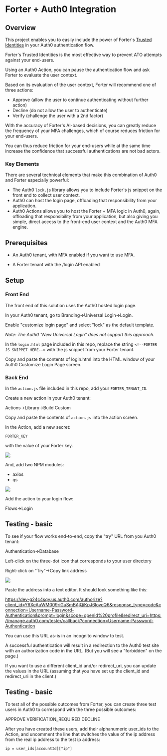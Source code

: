 # Forter + Auth0 Integration #

## Overview ##
This project enables you to easily include the power of Forter's [Trusted Identities]( https://www.forter.com/trusted-identities) in your Auth0 authentication flow.

Forter's Trusted Identities is the most effective way to prevent ATO attempts against your end-users.

Using an Auth0 Action, you can pause the authentication flow and ask Forter to evaluate the user context.

Based on its evaluation of the user context, Forter will recommend one of three actions:

* Approve (allow the user to continue authenticating without further action)
* Decline (do not allow the user to authenticate)
* Verify (challenge the user with a 2nd factor)

With the accuracy of Forter's AI-based decisions, you can greatly reduce the frequency of your MFA challenges, which of course reduces friction for your end-users.

You can thus reduce friction for your end-users while at the same time increase the confidence that successful authentications are not bad actors.

### Key Elements ###

There are several technical elements that make this combination of Auth0 and Forter especially powerful:

* The Auth0 `lock.js` library allows you to include Forter's js snippet on the front end to collect user context.
* Auth0 can host the login page, offloading that responsibility from your application.
* Auth0 Actions allows you to host the Forter + MFA logic in Auth0, again, offloading that responsibility from your application, but also giving you simple, direct access to the front-end user context and the Auth0 MFA engine.

## Prerequisites ##

* An Auth0 tenant, with MFA enabled if you want to use MFA.

* A Forter tenant with the /login API enabled

## Setup ##

### Front End ###

The front end of this solution uses the Auth0 hosted login page.

In your Auth0 tenant, go to Branding->Universal Login->Login.

Enable "customize login page" and select "lock" as the default template.

*Note: The Auth0 "New Universal Login" does not support this approach.*

In the `login.html` page included in this repo, replace the string `<!--FORTER JS SNIPPET HERE-->` with the js snippet from your Forter tenant.

Copy and paste the contents of login.html into the HTML window of your Auth0 Customize Login Page screen.

### Back End ###

In the `action.js` file included in this repo, add your `FORTER_TENANT_ID`.

Create a new action in your Auth0 tenant:

Actions->Library->Build Custom

Copy and paste the contents of `action.js` into the action screen.

In the Action, add a new secret:

`FORTER_KEY`

with the value of your Forter key.

![](https://tomgsmith99-images.s3.amazonaws.com/forter/auth0_action_secrets.png)

And, add two NPM modules:

* axios
* qs

![](https://tomgsmith99-images.s3.amazonaws.com/forter/auth0_action_modules.png)

Add the action to your login flow:

Flows->Login

## Testing - basic ##

To see if your flow works end-to-end, copy the "try" URL from you Auth0 tenant:

Authentication->Database

Left-click on the three-dot icon that corresponds to your user directory

Right-click on "Try"->Copy link address

![](https://tomgsmith99-images.s3.amazonaws.com/forter/auth0_test_url.png)

Paste the address into a text editor. It should look something like this:

https://dev-g24c4sqy.us.auth0.com/authorize?client_id=Y6XeAuWM009riGuSmBAjQiKpJ6lovcQ6&response_type=code&connection=Username-Password-Authentication&prompt=login&scope=openid%20profile&redirect_uri=https://manage.auth0.com/tester/callback?connection=Username-Password-Authentication

You can use this URL as-is in an incognito window to test.

A successful authentication will result in a redirection to the Auth0 test site with an authorization code in the URL. (But you will see a "forbidden" on the page.)

If you want to use a different client_id and/or redirect_uri, you can update the values in the URL (assuming that you have set up the client_id and redirect_uri in the client.)

## Testing - basic ##

To test all of the possible outcomes from Forter, you can create three test users in Auth0 to correspond with the three possible outcomes:

APPROVE
VERIFICATION_REQUIRED
DECLINE

After you have created these users, add their alphanumeric user_ids to the Action, and uncomment the line that switches the value of the ip address from the real ip address to the test ip address:

`ip = user_ids[accountId]["ip"]`

